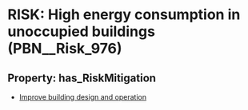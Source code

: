 # RISK: __High energy consumption in unoccupied buildings__ (PBN__Risk_976)

## Property: has_RiskMitigation

* [Improve building design and operation](PBN__RiskMitigation_1371)

